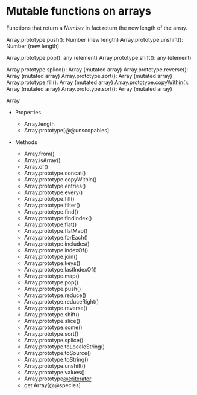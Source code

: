 # Mutable functions on arrays

Functions that return a *Number* in fact return the new length of the array.

Array.prototype.push(): Number          (new length)
Array.prototype.unshift(): Number       (new length)

Array.prototype.pop(): any              (element)
Array.prototype.shift(): any            (element)

Array.prototype.splice(): Array         (mutated array)
Array.prototype.reverse(): Array        (mutated array)
Array.prototype.sort(): Array           (mutated array)
Array.prototype.fill(): Array           (mutated array)
Array.prototype.copyWithin(): Array     (mutated array)
Array.prototype.sort(): Array           (mutated array)


Array

* Properties
  - Array.length
  - Array.prototype[@@unscopables]

* Methods
  - Array.from()
  - Array.isArray()
  - Array.of()
  - Array.prototype.concat()
  - Array.prototype.copyWithin()
  - Array.prototype.entries()
  - Array.prototype.every()
  - Array.prototype.fill()
  - Array.prototype.filter()
  - Array.prototype.find()
  - Array.prototype.findIndex()
  - Array.prototype.flat()
  - Array.prototype.flatMap()
  - Array.prototype.forEach()
  - Array.prototype.includes()
  - Array.prototype.indexOf()
  - Array.prototype.join()
  - Array.prototype.keys()
  - Array.prototype.lastIndexOf()
  - Array.prototype.map()
  - Array.prototype.pop()
  - Array.prototype.push()
  - Array.prototype.reduce()
  - Array.prototype.reduceRight()
  - Array.prototype.reverse()
  - Array.prototype.shift()
  - Array.prototype.slice()
  - Array.prototype.some()
  - Array.prototype.sort()
  - Array.prototype.splice()
  - Array.prototype.toLocaleString()
  - Array.prototype.toSource()
  - Array.prototype.toString()
  - Array.prototype.unshift()
  - Array.prototype.values()
  - Array.prototype[@@iterator]()
  - get Array[@@species]
